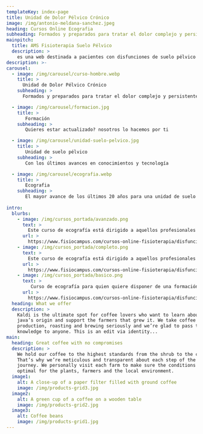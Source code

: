 ```yaml
---
templateKey: index-page
title: Unidad de Dolor Pélvico Crónico
image: /img/antonio-meldana-sanchez.jpeg
heading: Cursos Online Ecografia
subheading: Formados y preparados para tratar el dolor complejo y persistente
mainpitch:
  title: AMS Fisioterapia Suelo Pélvico
  description: >
    es una web destinada a pacientes con disfunciones de suelo pélvico y/o problemas de dolor pélvico crónico, así como a fisioterapeutas que quieren formarse en este campo. 20 años de experiencia clínica, 15 años realizando cursos de formación de postgrado en las mejores universidades españolas, la tecnología más avanzada y la constante actualización del equipo de profesionales que dirige el Dr. Antonio Meldaña Sánchez en la evidencia científica publicada son la base de nuestro trabajo.
description: >-
carousel: 
  - image: /img/carousel/curso-hombre.webp
    title: >
      Unidad de Dolor Pélvico Crónico
    subheading: >
      Formados y preparados para tratar el dolor complejo y persistente

  - image: /img/carousel/formacion.jpg
    title: >
       Formación
    subheading: >
       Quieres estar actualizado? nosotros lo hacemos por ti

  - image: /img/carousel/unidad-suelo-pelvico.jpg
    title: >
       Unidad de suelo pélvico
    subheading: >
       Con los últimos avances en conocimientos y tecnología

  - image: /img/carousel/ecografia.webp
    title: >
       Ecografia
    subheading: >
       El mayor avance de los últimos 20 años para una unidad de suelo pélvico
 
intro:
  blurbs:    
    - image: /img/cursos_portada/avanzado.png
      text: >
        Este curso de ecografía está dirigido a aquellos profesionales sanitarios que quieren profundizar en el conocimiento de las posibilidades del uso de la ecografía en el campo de la fisioterapia de suelo pélvico y en su aplicación práctica. Ecografía en el campo del dolor pélvico, en el hombre, el niño/a y la valoración del diafragma toracico, son los ámbitos en los que podrá mejorar su técnica ecográfica.
      url: >
        https://www.fisiocampus.com/cursos-online-fisioterapia/disfunciones-abdomino-perineales-ecodap-teoria-practica-y-aplicaciones-clinicas-avanzado
    - image: /img/cursos_portada/completo.png
      text: >
        Este curso de ecografía está dirigido a aquellos profesionales sanitarios que quieren profundizar en el conocimiento de las posibilidades del uso de la ecografía en el campo de la fisioterapia de suelo pélvico y en su aplicación práctica. Ecografía en el campo del dolor pélvico, en el hombre, el niño/a y la valoración del diafragma toracico, son los ámbitos en los que podrá mejorar su técnica ecográfica.
      url: >
        https://www.fisiocampus.com/cursos-online-fisioterapia/disfunciones-abdomino-perineales-ecodap-teoria-practica-y-aplicaciones-clinicas-completo
    - image: /img/cursos_portada/basico.png
      text: >
         Curso de ecografía para quien quiere disponer de una formación práctica en las técnicas básicas de ecografía en el campo de la fisioterapia de suelo pélvico. Te permitirá mejorar de forma exponencial la precisión en la valoración de tus pacientes y te abrirá la posibilidad de realizar tratamientos que sólo la imagen ecográfica puede hacer. Material al que siempre podrás acceder y que te guiará en cualquier exploración funcional ecográfica que habitualmente se realiza en fisioterapia de suelo pélvico.
      url: >
        https://www.fisiocampus.com/cursos-online-fisioterapia/disfunciones-abdomino-perineales-ecodap-teoria-practica-y-aplicaciones-clinicas-basico
  heading: What we offer
  description: >
    Kaldi is the ultimate spot for coffee lovers who want to learn about their
    java’s origin and support the farmers that grew it. We take coffee
    production, roasting and brewing seriously and we’re glad to pass that
    knowledge to anyone. This is an edit via identity...
main:
  heading: Great coffee with no compromises
  description: >
    We hold our coffee to the highest standards from the shrub to the cup.
    That’s why we’re meticulous and transparent about each step of the coffee’s
    journey. We personally visit each farm to make sure the conditions are
    optimal for the plants, farmers and the local environment.
  image1:
    alt: A close-up of a paper filter filled with ground coffee
    image: /img/products-grid3.jpg
  image2:
    alt: A green cup of a coffee on a wooden table
    image: /img/products-grid2.jpg
  image3:
    alt: Coffee beans
    image: /img/products-grid1.jpg
---
```

